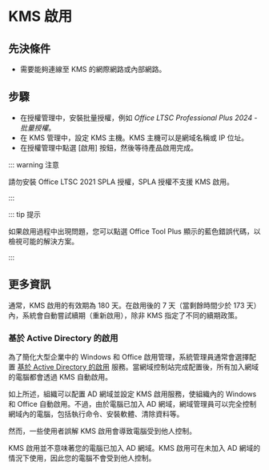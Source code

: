 # KMS 啟用

## 先決條件

- 需要能夠連線至 KMS 的網際網路或內部網路。

## 步驟

- 在授權管理中，安裝批量授權，例如 *Office LTSC Professional Plus 2024 - 批量授權*。
- 在 KMS 管理中，設定 KMS 主機。KMS 主機可以是網域名稱或 IP 位址。
- 在授權管理中點選 [啟用] 按鈕，然後等待產品啟用完成。

::: warning 注意

請勿安裝 Office LTSC 2021 SPLA 授權，SPLA 授權不支援 KMS 啟用。

:::

::: tip 提示

如果啟用過程中出現問題，您可以點選 Office Tool Plus 顯示的藍色錯誤代碼，以檢視可能的解決方案。

:::

## 更多資訊

通常，KMS 啟用的有效期為 180 天。在啟用後的 7 天（當剩餘時間少於 173 天）內，系統會自動嘗試續期（重新啟用），除非 KMS 指定了不同的續期政策。

### 基於 Active Directory 的啟用

為了簡化大型企業中的 Windows 和 Office 啟用管理，系統管理員通常會選擇配置 [基於 Active Directory 的啟用](https://learn.microsoft.com/en-us/windows/deployment/volume-activation/activate-using-active-directory-based-activation-client) 服務。當網域控制站完成配置後，所有加入網域的電腦都會透過 KMS 自動啟用。

如上所述，組織可以配置 AD 網域並設定 KMS 啟用服務，使組織內的 Windows 和 Office 自動啟用。不過，由於電腦已加入 AD 網域，網域管理員可以完全控制網域內的電腦，包括執行命令、安裝軟體、清除資料等。

然而，一些使用者誤解 KMS 啟用會導致電腦受到他人控制。

KMS 啟用並不意味著您的電腦已加入 AD 網域。KMS 啟用可在未加入 AD 網域的情況下使用，因此您的電腦不會受到他人控制。